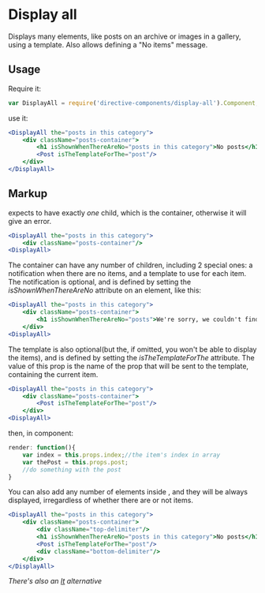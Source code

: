 # Display all #

Displays many elements, like posts on an archive or images in a gallery, using a template. Also allows defining a "No items"
message.

## Usage ##
Require it:
```js  
var DisplayAll = require('directive-components/display-all').Component;
```
use it:
```jsx  
<DisplayAll the="posts in this category">
	<div className="posts-container">
		<h1 isShownWhenThereAreNo="posts in this category">No posts</h1>
		<Post isTheTemplateForThe="post"/>
	</div>
</DisplayAll>
```

## Markup ##
<DisplayMany/> expects to have exactly _one_ child, which is the container, otherwise it will give an error.
```jsx
<DisplayAll the="posts in this category">
	<div className="posts-container"/>
<DisplayAll>
```

The container can have any number of children, including 2 special ones: a notification when there are no items, and a
template to use for each item. The notification is optional, and is defined by setting the _isShownWhenThereAreNo_ attribute
on an element, like this:
```jsx
<DisplayAll the="posts in this category">
	<div className="posts-container">
		<h1 isShownWhenThereAreNo="posts">We're sorry, we couldn't find any posts</h1>
	</div>
<DisplayAll>
```
The template is also optional(but the, if omitted, you won't be able to display the items), and is defined by setting the
_isTheTemplateForThe_ attribute. The value of this prop is the name of the prop that will be sent to the template, containing
 the current item.
```jsx
<DisplayAll the="posts in this category">
	<div className="posts-container">
		<Post isTheTemplateForThe="post"/>
	</div>
<DisplayAll>
```
then, in <Post/> component:
```js
render: function(){
	var index = this.props.index;//the item's index in array
	var thePost = this.props.post;
	//do something with the post
}
```
You can also add any number of elements inside <DisplayAll/>, and they will be always displayed, irregardless of whether
there are or not items.
```jsx
<DisplayAll the="posts in this category">
	<div className="posts-container">
		<div className="top-delimiter"/>
		<h1 isShownWhenThereAreNo="posts in this category">No posts</h1>
		<Post isTheTemplateForThe="post"/>
		<div className="bottom-delimiter"/>
	</div>
</DisplayAll>
```

_There's also an [It](https://github.com/MonstroThemes/directive-components/tree/master/it) alternative_
